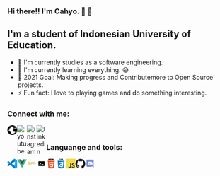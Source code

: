 ### Hi there!! I'm Cahyo. 👋 👋

## I'm a student of Indonesian University of Education.
- 🏫  I'm currently studies as a software engineering.
- 🧩  I'm currently learning everything. 😅
- 🎯  2021 Goal: Making progress and Contributemore to Open Source projects.
- ⚡  Fun fact: I love to playing games and do something interesting. 

### Connect with me:
[<img align="left" alt="irfancahyo.com" width="22px" src="https://github.com/iconic/open-iconic/blob/master/svg/globe.svg" />][website]
[<img align="left" alt="youtube" width="22px" src="https://cdn.jsdelivr.net/npm/simple-icons@3.13.0/icons/youtube.svg" />][youtube]
[<img align="left" alt="instagram" width="22px"  src="https://cdn.jsdelivr.net/npm/simple-icons@3.13.0/icons/instagram.svg"/>][instagram]
[<img align="left" alt="linkedin" width="22px" src="https://cdn.jsdelivr.net/npm/simple-icons@3.13.0/icons/linkedin.svg" />][linkedin]

<br />

### Languange and tools:
[<img align="left" alt="vscode" width="22px" src="https://github.com/github/explore/blob/main/topics/visual-studio-code/visual-studio-code.png" />][website]
[<img align="left" alt="vue" width="22px" src="https://github.com/github/explore/blob/main/topics/vue/vue.png" />][website]
[<img align="left" alt="babel" width="22px" src="https://github.com/github/explore/blob/main/topics/babel/babel.png" />][website]
[<img align="left" alt="cli" width="22px" src="https://github.com/github/explore/blob/main/topics/cli/cli.png" />][website]
[<img align="left" alt="html" width="22px" src="https://github.com/github/explore/blob/main/topics/html/html.png" />][website]
[<img align="left" alt="css" width="22px" src="https://github.com/github/explore/blob/main/topics/css/css.png" />][website]
[<img align="left" alt="js" width="22px" src="https://github.com/github/explore/blob/main/topics/javascript/javascript.png" />][website]
[<img align="left" alt="github" width="22px" src="https://github.com/github/explore/blob/main/topics/github/github.png" />][website]
[<img align="left" alt="discord" width="22px" src="https://github.com/github/explore/blob/main/topics/discord/discord.png" />][discord]

<!-- [<img align="left" alt="VS Code" width="22px" src="" />][website] -->



<br />
<br />

[website]: https://irfancahyo.com/
[youtube]: https://www.youtube.com/channel/UCUuSTYLONWcytwbUfNhBjeg
[instagram]: https://www.instagram.com/irfancahyoo/
[linkedin]: https://www.linkedin.com/in/irfan-ariawan-942858196/
[discord]: https://discordapp.com/users/625168519155286026
